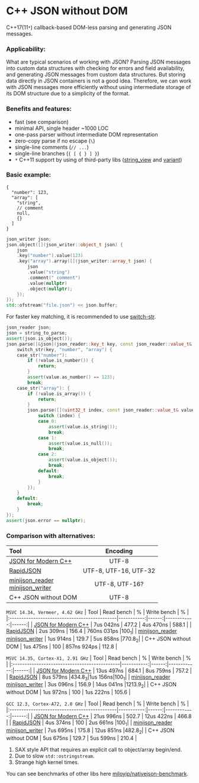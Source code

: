 # C++ JSON without DOM

C++17(11`*`) callback-based DOM-less parsing and generating JSON messages.

### Applicability:

What are typical scenarios of working with JSON? Parsing JSON messages into
custom data structures with checking for errors and field availability, and
generating JSON messages from custom data structures. But storing data directly
in JSON containers is not a good idea. Therefore, we can work with JSON messages
more efficiently without using intermediate storage of its DOM structure due to
a simplicity of the format.

### Benefits and features:

- fast (see comparison)
- minimal API, single header ~1000 LOC
- one-pass parser without intermediate DOM representation 
- zero-copy parse if no escape (`\`)
- single-line comments (`// ...`)
- single-line branches (`{ [ { } ] }`)
- `*` C++11 support by using of third-party libs
  ([string_view](https://github.com/martinmoene/string-view-lite)
  and [variant](https://github.com/mpark/variant))

### Basic example:

```jsonc
{
  "number": 123,
  "array": [
    "string",
    // comment
    null,
    {}
  ]
}
```

```cpp
json_writer json;
json.object([](json_writer::object_t json) {
    json
    .key("number").value(123)
    .key("array").array([](json_writer::array_t json) {
        json
        .value("string")
        .comment(" comment")
        .value(nullptr)
        .object(nullptr);
    });
});
std::ofstream("file.json") << json.buffer;
```

For faster key matching, it is recommended to use
[switch-str](https://github.com/yurablok/switch-str.git).

```cpp
json_reader json;
json = string_to_parse;
assert(json.is_object());
json.parse([&json](json_reader::key_t key, const json_reader::value_t& value) {
    switch_str(key, "number", "array") {
    case_str("number"):
        if (!value.is_number()) {
            return;
        }
        assert(value.as_number() == 123);
        break;
    case_str("array"): {
        if (!value.is_array()) {
            return;
        }
        json.parse([](uint32_t index, const json_reader::value_t& value) {
            switch (index) {
            case 0:
                assert(value.is_string());
                break;
            case 1:
                assert(value.is_null());
                break;
            case 2:
                assert(value.is_object());
                break;
            default:
                break;
            }
        });
    }
    default:
        break;
    }
});
assert(json.error == nullptr);
```

### Comparison with alternatives:

| Tool                                         |       Encoding        |
|:---------------------------------------------|:---------------------:|
| [JSON for Modern C++][1]                     |         UTF-8         |
| [RapidJSON][2]                               | UTF-8, UTF-16, UTF-32 |
| [minijson_reader][3]<br>[minijson_writer][4] |     UTF-8, UTF-16?    |
|  C++ JSON without DOM                        |         UTF-8         |

`MSVC 14.34, Vermeer, 4.62 GHz`
| Tool                                         | Read bench |   %   | Write bench |   %   |
|:---------------------------------------------|-----------:|------:|------------:|------:|
| [JSON for Modern C++][1]                     |  7us 042ns | 477.2 |   4us 470ns | 588.1 |
| [RapidJSON][2]                               |  2us 309ns | 156.4 | 760ns 031ps |100<sub>1</sub>|
| [minijson_reader][3]<br>[minijson_writer][4] |  1us 914ns | 129.7 |   5us 858ns |770.8<sub>2</sub>|
|  C++ JSON without DOM                        |  1us 475ns |   100 | 857ns 924ps | 112.8 |

`MSVC 14.35, Cortex-X1, 2.91 GHz`
| Tool                                         | Read bench |   %   | Write bench |   %   |
|:---------------------------------------------|-----------:|------:|------------:|------:|
| [JSON for Modern C++][1]                     | 13us 497ns | 684.1 |   8us 759ns | 757.2 |
| [RapidJSON][2]                               |  8us 579ns |434.8<sub>3</sub>|1us 156ns|100<sub>1</sub>|
| [minijson_reader][3]<br>[minijson_writer][4] |  3us 096ns | 156.9 |  14us 041ns |1213.9<sub>2</sub>|
| C++ JSON without DOM                         |  1us 972ns |   100 |   1us 222ns | 105.6 |

`GCC 12.3, Cortex-A72, 2.0 GHz`
| Tool                                         | Read bench |   %   | Write bench |   %   |
|:---------------------------------------------|-----------:|------:|------------:|------:|
| [JSON for Modern C++][1]                     | 21us 996ns | 502.7 |  12us 422ns | 466.8 |
| [RapidJSON][2]                               |  4us 374ns |   100 |   2us 661ns |100<sub>1</sub>|
| [minijson_reader][3]<br>[minijson_writer][4] |  7us 695ns | 175.8 |  12us 851ns |482.8<sub>2</sub>|
| C++ JSON without DOM                         |  5us 675ns | 129.7 |   5us 599ns | 210.4 |

1. SAX style API that requires an explicit call to object/array begin/end.
2. Due to slow `std::ostringstream`.
3. Strange high kernel times.

You can see benchmarks of other libs here
[miloyip/nativejson-benchmark](https://github.com/miloyip/nativejson-benchmark#parsing-time).

[1]: https://github.com/nlohmann/json
[2]: https://github.com/Tencent/rapidjson
[3]: https://github.com/giacomodrago/minijson_reader
[4]: https://github.com/giacomodrago/minijson_writer
